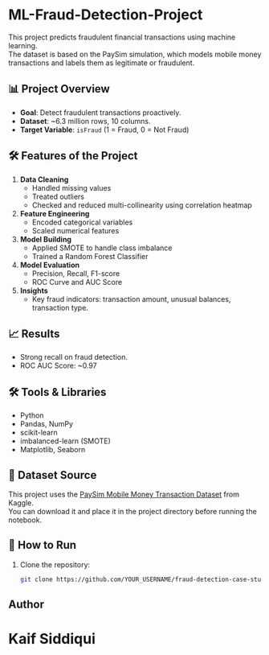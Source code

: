 # ML-Fraud-Detection-Project

This project predicts fraudulent financial transactions using machine learning.  
The dataset is based on the PaySim simulation, which models mobile money transactions and labels them as legitimate or fraudulent.

## 📊 Project Overview
- **Goal**: Detect fraudulent transactions proactively.
- **Dataset**: ~6.3 million rows, 10 columns.
- **Target Variable**: `isFraud` (1 = Fraud, 0 = Not Fraud)

## 🛠 Features of the Project
1. **Data Cleaning**
   - Handled missing values
   - Treated outliers
   - Checked and reduced multi-collinearity using correlation heatmap
2. **Feature Engineering**
   - Encoded categorical variables
   - Scaled numerical features
3. **Model Building**
   - Applied SMOTE to handle class imbalance
   - Trained a Random Forest Classifier
4. **Model Evaluation**
   - Precision, Recall, F1-score
   - ROC Curve and AUC Score
5. **Insights**
   - Key fraud indicators: transaction amount, unusual balances, transaction type.

## 📈 Results
- Strong recall on fraud detection.
- ROC AUC Score: ~0.97

## 🛠 Tools & Libraries
- Python
- Pandas, NumPy
- scikit-learn
- imbalanced-learn (SMOTE)
- Matplotlib, Seaborn

## 📂 Dataset Source
This project uses the [PaySim Mobile Money Transaction Dataset](https://www.kaggle.com/datasets/ealaxi/paysim1) from Kaggle.  
You can download it and place it in the project directory before running the notebook.


## 📂 How to Run
1. Clone the repository:
   ```bash
   git clone https://github.com/YOUR_USERNAME/fraud-detection-case-study.git

## Author
# Kaif Siddiqui

